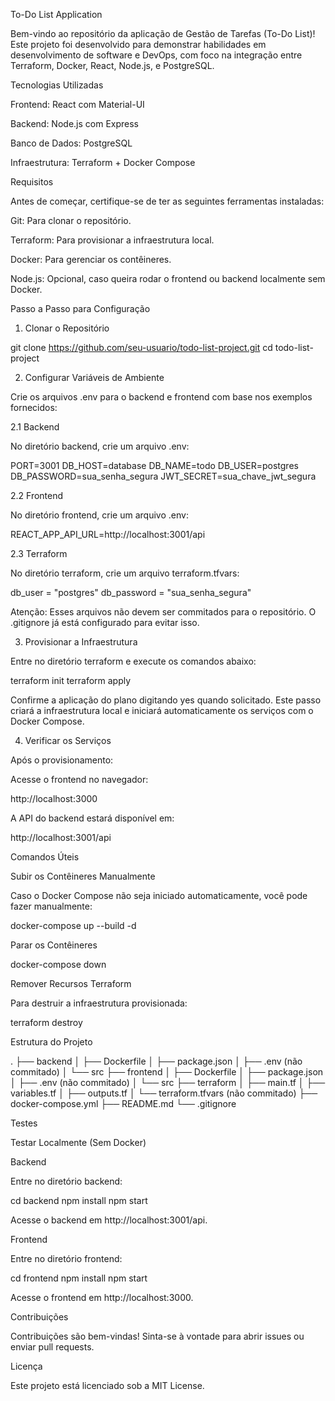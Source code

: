 To-Do List Application

Bem-vindo ao repositório da aplicação de Gestão de Tarefas (To-Do List)! Este projeto foi desenvolvido para demonstrar habilidades em desenvolvimento de software e DevOps, com foco na integração entre Terraform, Docker, React, Node.js, e PostgreSQL.

Tecnologias Utilizadas

Frontend: React com Material-UI

Backend: Node.js com Express

Banco de Dados: PostgreSQL

Infraestrutura: Terraform + Docker Compose

Requisitos

Antes de começar, certifique-se de ter as seguintes ferramentas instaladas:

Git: Para clonar o repositório.

Terraform: Para provisionar a infraestrutura local.

Docker: Para gerenciar os contêineres.

Node.js: Opcional, caso queira rodar o frontend ou backend localmente sem Docker.

Passo a Passo para Configuração

1. Clonar o Repositório

git clone https://github.com/seu-usuario/todo-list-project.git
cd todo-list-project

2. Configurar Variáveis de Ambiente

Crie os arquivos .env para o backend e frontend com base nos exemplos fornecidos:

2.1 Backend

No diretório backend, crie um arquivo .env:

PORT=3001
DB_HOST=database
DB_NAME=todo
DB_USER=postgres
DB_PASSWORD=sua_senha_segura
JWT_SECRET=sua_chave_jwt_segura

2.2 Frontend

No diretório frontend, crie um arquivo .env:

REACT_APP_API_URL=http://localhost:3001/api

2.3 Terraform

No diretório terraform, crie um arquivo terraform.tfvars:

db_user = "postgres"
db_password = "sua_senha_segura"

Atenção: Esses arquivos não devem ser commitados para o repositório. O .gitignore já está configurado para evitar isso.

3. Provisionar a Infraestrutura

Entre no diretório terraform e execute os comandos abaixo:

terraform init
terraform apply

Confirme a aplicação do plano digitando yes quando solicitado. Este passo criará a infraestrutura local e iniciará automaticamente os serviços com o Docker Compose.

4. Verificar os Serviços

Após o provisionamento:

Acesse o frontend no navegador:

http://localhost:3000

A API do backend estará disponível em:

http://localhost:3001/api

Comandos Úteis

Subir os Contêineres Manualmente

Caso o Docker Compose não seja iniciado automaticamente, você pode fazer manualmente:

docker-compose up --build -d

Parar os Contêineres

docker-compose down

Remover Recursos Terraform

Para destruir a infraestrutura provisionada:

terraform destroy

Estrutura do Projeto

.
├── backend
│   ├── Dockerfile
│   ├── package.json
│   ├── .env (não commitado)
│   └── src
├── frontend
│   ├── Dockerfile
│   ├── package.json
│   ├── .env (não commitado)
│   └── src
├── terraform
│   ├── main.tf
│   ├── variables.tf
│   ├── outputs.tf
│   └── terraform.tfvars (não commitado)
├── docker-compose.yml
├── README.md
└── .gitignore

Testes

Testar Localmente (Sem Docker)

Backend

Entre no diretório backend:

cd backend
npm install
npm start

Acesse o backend em http://localhost:3001/api.

Frontend

Entre no diretório frontend:

cd frontend
npm install
npm start

Acesse o frontend em http://localhost:3000.

Contribuições

Contribuições são bem-vindas! Sinta-se à vontade para abrir issues ou enviar pull requests.

Licença

Este projeto está licenciado sob a MIT License.